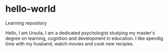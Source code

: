 # hello-world
Learning repository

Hello, I am Ursula, I am a dedicated psychologist studying my master's degree on learning, cognition and development in education. I like spendig time with my husband, watch movies and cook new recipies.  
